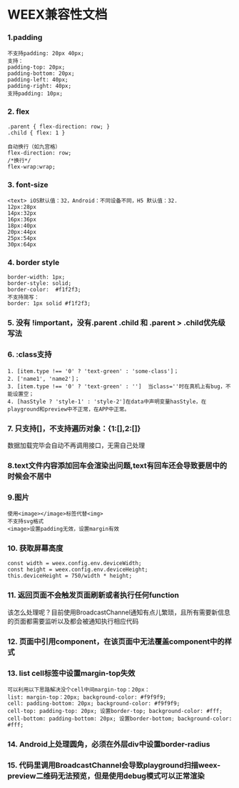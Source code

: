 # WEEX兼容性文档

### 1.padding
```
不支持padding: 20px 40px;   
支持：  
padding-top: 20px;  
padding-bottom: 20px;  
padding-left: 40px;  
padding-right: 40px;  
支持padding: 10px;  
```

### 2. flex
```
.parent { flex-direction: row; }  
.child { flex: 1 } 

自动换行（如九宫格）
flex-direction: row;
/*换行*/
flex-wrap:wrap;

``` 

### 3. font-size
```
<text> iOS默认值：32，Android：不同设备不同，H5 默认值：32.
12px:28px  
14px:32px  
16px:36px  
18px:40px  
20px:44px  
25px:54px  
30px:64px  
```


### 4. border style
```
border-width: 1px;  
border-style: solid;  
border-color:  #f1f2f3;  
不支持简写：  
border: 1px solid #f1f2f3;  
```

### 5. 没有 !important，没有.parent .child 和 .parent > .child优先级写法

### 6. :class支持
```
1. [item.type !== '0' ? 'text-green' : 'some-class']；  
2. ['name1', 'name2']；    
3. [item.type !== '0' ? 'text-green' : '']  当class=''时在真机上有bug，不能设置空；    
4. [hasStyle ? 'style-1' : 'style-2']在data中声明变量hasStyle，在playground和preview中不正常，在APP中正常。

```

### 7. <list>只支持[]，不支持遍历对象：{1:[],2:[]}
数据加载完毕会自动不再调用接口，无需自己处理

### 8.text文件内容添加回车会渲染出问题,text有回车还会导致要居中的时候会不居中


### 9.图片
```
使用<image></image>标签代替<img>
不支持svg格式  
<image>设置padding无效，设置margin有效
```

### 10. 获取屏幕高度
```
const width = weex.config.env.deviceWidth;
const height = weex.config.env.deviceHeight;
this.deviceHeight = 750/width * height;

```

### 11. 返回页面不会触发页面刷新或者执行任何function
该怎么处理呢？目前使用BroadcastChannel通知有点儿繁琐，且所有需要新信息的页面都需要监听以及都会被通知执行相应代码

### 12. 页面中引用component，在该页面中无法覆盖component中的样式


### 13. list cell标签中设置margin-top失效
```
可以利用以下思路解决没个cell中间margin-top：20px：
list: margin-top：20px; background-color: #f9f9f9;
cell: padding-bottom: 20px; background-color: #f9f9f9;
cell-top: padding-top: 20px; 设置border-top; background-color: #fff;
cell-bottom: padding-bottom: 20px; 设置border-bottom; background-color: #fff;
```

### 14. Android上处理圆角，必须在外层div中设置border-radius

### 15. 代码里调用BroadcastChannel会导致playground扫描weex-preview二维码无法预览，但是使用debug模式可以正常渲染

